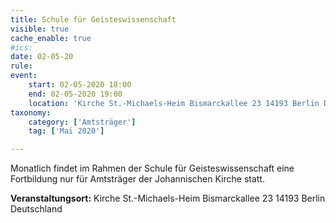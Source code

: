 ```yaml
---
title: Schule für Geisteswissenschaft
visible: true
cache_enable: true
#ics: 
date: 02-05-20
rule: 
event:
	start: 02-05-2020 18:00
	end: 02-05-2020 19:00
	location: 'Kirche St.-Michaels-Heim Bismarckallee 23 14193 Berlin Deutschland'
taxonomy:
	category: ['Amtsträger']
	tag: ['Mai 2020']

---
```

Monatlich findet im Rahmen der Schule für Geisteswissenschaft eine Fortbildung nur für Amtsträger der Johannischen Kirche statt.



**Veranstaltungsort:** Kirche St.-Michaels-Heim
Bismarckallee 23
14193 Berlin
Deutschland

